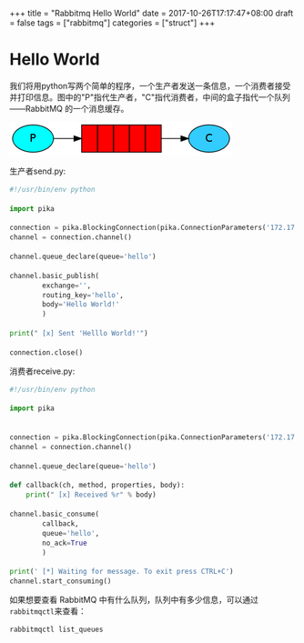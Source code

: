 +++
title = "Rabbitmq Hello World"
date = 2017-10-26T17:17:47+08:00
draft = false
tags = ["rabbitmq"]
categories = ["struct"]
+++

# Hello World

我们将用python写两个简单的程序，一个生产者发送一条信息，一个消费者接受并打印信息。图中的"P"指代生产者，"C"指代消费者，中间的盒子指代一个队列——RabbitMQ 的一个消息缓存。

<!--more-->

![Hello World 架构图](/struct/images/rabbitmq_hello_world_img1.png)

生产者send.py:

```python
#!/usr/bin/env python

import pika

connection = pika.BlockingConnection(pika.ConnectionParameters('172.17.0.2', credentials=pika.PlainCredentials('guest', 'guest')))
channel = connection.channel()

channel.queue_declare(queue='hello')

channel.basic_publish(
        exchange='',
        routing_key='hello',
        body='Hello World!'
        )

print(" [x] Sent 'Helllo World!'")

connection.close()
```

消费者receive.py:

```python
#!/usr/bin/env python

import pika


connection = pika.BlockingConnection(pika.ConnectionParameters('172.17.0.2', credentials=pika.PlainCredentials('guest', 'guest')))
channel = connection.channel()

channel.queue_declare(queue='hello')

def callback(ch, method, properties, body):
    print(" [x] Received %r" % body)

channel.basic_consume(
        callback,
        queue='hello',
        no_ack=True
        )

print(' [*] Waiting for message. To exit press CTRL+C')
channel.start_consuming()
```

如果想要查看 RabbitMQ 中有什么队列，队列中有多少信息，可以通过`rabbitmqctl`来查看：

```bash
rabbitmqctl list_queues
```
